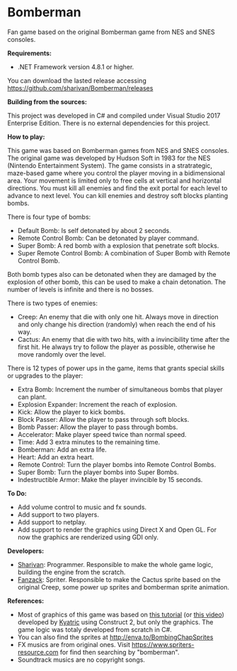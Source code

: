 # Bomberman
Fan game based on the original Bomberman game from NES and SNES consoles.

**Requirements:**

- .NET Framework version 4.8.1 or higher.

You can download the lasted release accessing https://github.com/sharivan/Bomberman/releases

**Building from the sources:**

This project was developed in C# and compiled under Visual Studio 2017 Enterprise Edition.
There is no external dependencies for this project.

**How to play:**

This game was based on Bomberman games from NES and SNES consoles. The original game was developed by Hudson Soft in 1983 for the NES (Nintendo Entertainment System).
The game consists in a stratrategic, maze-based game where you control the player moving in a bidimensional area.
Your movement is limited only to free cells at vertical and horizontal directions.
You must kill all enemies and find the exit portal for each level to advance to next level. You can kill enemies and destroy soft blocks planting bombs.

There is four type of bombs:
  - Default Bomb: Is self detonated by about 2 seconds.
  - Remote Control Bomb: Can be detonated by player command.
  - Super Bomb: A red bomb with a explosion that penetrate soft blocks.
  - Super Remote Control Bomb: A combination of Super Bomb with Remote Control Bomb.

Both bomb types also can be detonated when they are damaged by the explosion of other bomb, this can be used to make a chain detonation.
The number of levels is infinite and there is no bosses.

There is two types of enemies:
  - Creep: An enemy that die with only one hit. Always move in direction and only change his direction (randomly) when reach the end of his way.
  - Cactus: An enemy that die with two hits, with a invincibility time after the first hit. He always try to follow the player as possible, otherwise he move randomly over the level.

There is 12 types of power ups in the game, items that grants special skills or upgrades to the player:
  - Extra Bomb: Increment the number of simultaneous bombs that player can plant.
  - Explosion Expander: Increment the reach of explosion.
  - Kick: Allow the player to kick bombs.
  - Block Passer: Allow the player to pass through soft blocks.
  - Bomb Passer: Allow the player to pass through bombs.
  - Accelerator: Make player speed twice than normal speed.
  - Time: Add 3 extra minutes to the remaining time.
  - Bomberman: Add an extra life.
  - Heart: Add an extra heart.
  - Remote Control: Turn the player bombs into Remote Control Bombs.
  - Super Bomb: Turn the player bombs into Super Bombs.
  - Indestructible Armor: Make the player invincible by 15 seconds.

**To Do:**

- Add volume control to music and fx sounds.
- Add support to two players.
- Add support to netplay.
- Add support to render the graphics using Direct X and Open GL. For now the graphics are renderized using GDI only.

**Developers:**

- [Sharivan](https://github.com/sharivan): Programmer. Responsible to make the whole game logic, building the engine from the scratch.
- [Fanzack](https://github.com/danielhidalgojunior): Spriter. Responsible to make the Cactus sprite based on the original Creep, some power up sprites and bomberman sprite animation.

**References:**

- Most of graphics of this game was based on [this tutorial](https://gamedevelopment.tutsplus.com/tutorials/create-a-bomberman-inspired-game-in-construct-2-the-player-and-the-level--gamedev-8744) (or [this video](https://www.youtube.com/watch?v=aopm1jqvXMM)) developed by [Kyatric](https://twitter.com/Kyatric) using Construct 2, but only the graphics. The game logic was totaly developed from scratch in C#.
- You can also find the sprites at http://enva.to/BombingChapSprites
- FX musics are from original ones. Visit https://www.spriters-resource.com for find then searching by "bomberman".
- Soundtrack musics are no copyright songs.
